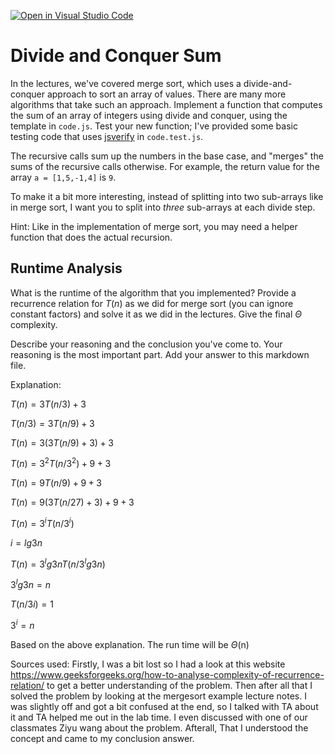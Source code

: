 [![Open in Visual Studio Code](https://classroom.github.com/assets/open-in-vscode-718a45dd9cf7e7f842a935f5ebbe5719a5e09af4491e668f4dbf3b35d5cca122.svg)](https://classroom.github.com/online_ide?assignment_repo_id=11820298&assignment_repo_type=AssignmentRepo)
# Divide and Conquer Sum

In the lectures, we've covered merge sort, which uses a divide-and-conquer
approach to sort an array of values. There are many more algorithms that take
such an approach. Implement a function that computes the sum of an array of
integers using divide and conquer, using the template in `code.js`. Test your
new function; I've provided some basic testing code that uses
[jsverify](https://jsverify.github.io/) in `code.test.js`.

The recursive calls sum up the numbers in the base case, and "merges" the sums
of the recursive calls otherwise. For example, the return value for the array `a
= [1,5,-1,4]` is `9`.

To make it a bit more interesting, instead of splitting into two sub-arrays like
in merge sort, I want you to split into *three* sub-arrays at each divide step.

Hint: Like in the implementation of merge sort, you may need a helper function
that does the actual recursion.

## Runtime Analysis

What is the runtime of the algorithm that you implemented? Provide a recurrence
relation for $T(n)$ as we did for merge sort (you can ignore constant factors)
and solve it as we did in the lectures. Give the final $\Theta$ complexity.

Describe your reasoning and the conclusion you've come to. Your reasoning is the
most important part. Add your answer to this markdown file.

Explanation: 

$`T(n) = 3T(n/3)+ 3`$

$`T(n/3) = 3T(n/9) + 3`$

$` T(n) = 3(3T(n/9)+3 )+ 3 `$

$` T(n) =3^2 T(n/3^2)+9 + 3  `$

$` T(n) = 9T(n/9)+9+3 `$

$` T(n) = 9(3T(n/27)+3)+9+3 `$

$` T(n) =3^i T (n/3^i) `$

$` i = lg3n `$

$` T(n) = 3^lg3n T (n/3^lg3 n) `$    

$` 3^lg3n = n  `$

$` T (n/3i) = 1 `$

$` 3^i=n `$ 

Based on the above explanation. The run time will be $\Theta$(n)

Sources used: 
Firstly, I was a bit lost so I had a look at this website https://www.geeksforgeeks.org/how-to-analyse-complexity-of-recurrence-relation/ to get a better understanding of the problem. Then after all that I solved the problem by looking at the mergesort example lecture notes. I was slightly off and got a bit confused at the end, so I talked with TA about it and TA helped me out in the lab time. I even discussed with one of our classmates Ziyu wang about the problem. Afterall, That I understood the concept and came to my conclusion answer. 
